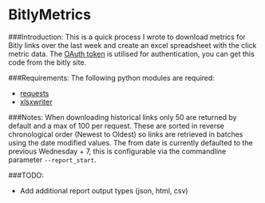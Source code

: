 BitlyMetrics
===========

###Introduction:
This is a quick process I wrote to download metrics for Bitly links over the last week and create an excel spreadsheet with the click metric data.
The [OAuth token](https://bitly.com/a/oauth_apps) is utilised for authentication, you can get this code from the bitly site.

###Requirements:
The following python modules are required:
- [requests](http://docs.python-requests.org/en/latest/)
- [xlsxwriter](https://xlsxwriter.readthedocs.org)

###Notes:
When downloading historical links only 50 are returned by default and a max of 100 per request. These are sorted in reverse chronological order (Newest to Oldest) so links are retrieved in batches using the date modified values.
The from date is currently defaulted to the previous Wednesday + 7, this is configurable via the commandline parameter `--report_start`.

###TODO:
- Add additional report output types (json, html, csv)
